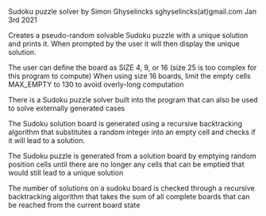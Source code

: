 
 Sudoku puzzle solver by Simon Ghyselincks
 sghyselincks(at)gmail.com
 Jan 3rd 2021

  Creates a pseudo-random solvable Sudoku puzzle with a unique solution and prints it.
  When prompted by the user it will then display the unique solution.

  The user can define the board as SIZE 4, 9, or 16  (size 25 is too complex for this program to compute)
  When using size 16 boards, limit the empty cells MAX_EMPTY to 130 to avoid overly-long computation
  
  There is a Sudoku puzzle solver built into the program that can also be used to solve externally generated cases

  The Sudoku solution board is generated using a recursive backtracking algorithm that substitutes a random integer
  into an empty cell and checks if it will lead to a solution.

  The Sudoku puzzle is generated from a solution board by emptying random position cells until
  there are no longer any cells that can be emptied that would still lead to a unique solution

  The number of solutions on a sudoku board is checked through a recursive backtracking algorithm that
  takes the sum of all complete boards that can be reached from the current board state


